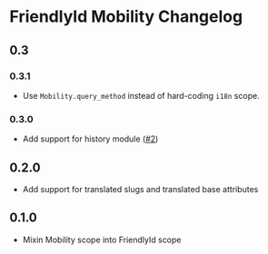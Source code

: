 # FriendlyId Mobility Changelog

## 0.3

### 0.3.1
* Use `Mobility.query_method` instead of hard-coding `i18n` scope.

### 0.3.0
* Add support for history module ([#2](https://github.com/shioyama/friendly_id-mobility/pull/2))

## 0.2.0
* Add support for translated slugs and translated base attributes

## 0.1.0
* Mixin Mobility scope into FriendlyId scope




